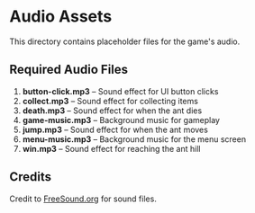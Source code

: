 # Audio Assets

This directory contains placeholder files for the game's audio.

## Required Audio Files

1. **button-click.mp3** – Sound effect for UI button clicks
2. **collect.mp3** – Sound effect for collecting items
3. **death.mp3** – Sound effect for when the ant dies
4. **game-music.mp3** – Background music for gameplay
5. **jump.mp3** – Sound effect for when the ant moves
6. **menu-music.mp3** – Background music for the menu screen
7. **win.mp3** – Sound effect for reaching the ant hill

## Credits

Credit to [FreeSound.org](https://freesound.org) for sound files.
